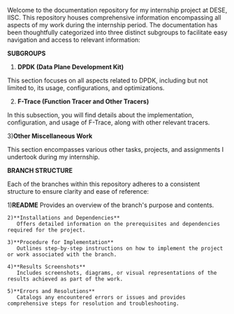 Welcome to the documentation repository for my internship project at DESE, IISC. This repository houses comprehensive information encompassing all aspects of my work during the internship period. The documentation has been thoughtfully categorized into three distinct subgroups to facilitate easy navigation and access to relevant information:

**SUBGROUPS**

1) **DPDK (Data Plane Development Kit)**

This section focuses on all aspects related to DPDK, including but not limited to, its usage, configurations, and optimizations.

2) **F-Trace (Function Tracer and Other Tracers)**

In this subsection, you will find details about the implementation, configuration, and usage of F-Trace, along with other relevant tracers.

3)**Other Miscellaneous Work**

This section encompasses various other tasks, projects, and assignments I undertook during my internship.


**BRANCH STRUCTURE**

Each of the branches within this repository adheres to a consistent structure to ensure clarity and ease of reference:

   1)**README**
       Provides an overview of the branch's purpose and contents.

    2)**Installations and Dependencies**
       Offers detailed information on the prerequisites and dependencies required for the project.

    3)**Procedure for Implementation**
       Outlines step-by-step instructions on how to implement the project or work associated with the branch.

    4)**Results Screenshots**
       Includes screenshots, diagrams, or visual representations of the results achieved as part of the work.

    5)**Errors and Resolutions**
       Catalogs any encountered errors or issues and provides comprehensive steps for resolution and troubleshooting.


      







